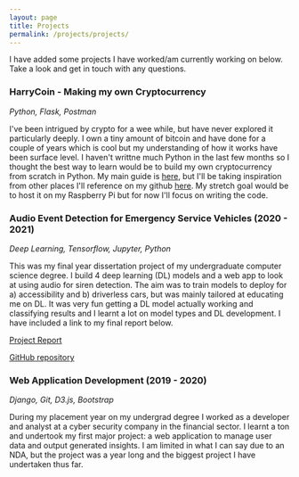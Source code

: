 ```yaml
---
layout: page
title: Projects
permalink: /projects/projects/
---
```


I have added some projects I have worked/am currently working on below. Take a look and get in touch with any questions.

<h3> HarryCoin - Making my own Cryptocurrency </h3>

<i> Python, Flask, Postman </i>

I've been intrigued by crypto for a wee while, but have never explored it particularly deeply. I own a tiny amount of bitcoin and have done for a couple of years which is cool but my understanding of how it works have been surface level. I haven't writtne much Python in the last few months so I thought the best way to learn would be to build my own cryptocurrency from scratch in Python. My main guide is <a href="https://hackernoon.com/learn-blockchains-by-building-one-117428612f46"> here</a>, but I'll be taking inspiration from other places I'll reference on my github <a href= "https://github.com/smithharryh/HarryCoin">here</a>. My stretch goal would be to host it on my Raspberry Pi but for now I'll focus on writing the code.


<h3> Audio Event Detection for Emergency Service Vehicles (2020 - 2021) </h3>

<i> Deep Learning, Tensorflow, Jupyter, Python </i>

This was my final year dissertation project of my undergraduate computer science degree. I build 4 deep learning (DL) models and  a web app to look at using audio for siren detection. The aim was to train models to deploy for a) accessibility and b) driverless cars, but was mainly tailored at educating me on DL. It was very fun getting a DL model actually working and classifying results and I learnt a lot on model types and DL development. I have included a link to my final report below.

<a href="../FinalReport.pdf"> Project Report</a>

<a href="https://github.com/smithharryh/Emergency-Service-Vehicle-Detection"> GitHub repository</a>


<h3> Web Application Development (2019 - 2020) </h3>

<i>Django, Git, D3.js, Bootstrap  </i>

During my placement year on my undergrad degree I worked as a developer and analyst at a cyber security company in the financial sector. I learnt a ton and undertook my first major project: a web application to manage user data and output generated insights. I am limited in what I can say due to an NDA, but the project was a year long and the biggest project I have undertaken thus far.
